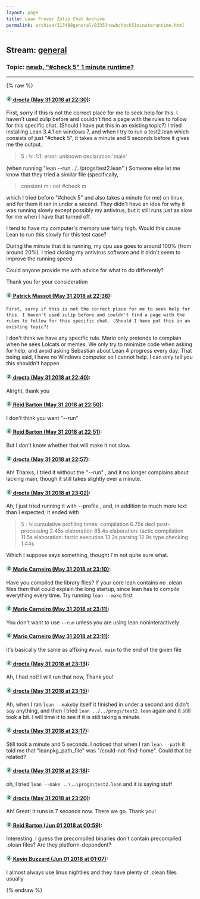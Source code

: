 ```yaml
---
layout: page
title: Lean Prover Zulip Chat Archive 
permalink: archive/113488general/03353newbcheck51minuteruntime.html
---
```


## Stream: [general](index.html)
### Topic: [newb,  "#check 5" 1 minute runtime?](03353newbcheck51minuteruntime.html)

---


{% raw %}
#### [![Click to go to Zulip](../../assets/img/zulip2.png) drocta (May 31 2018 at 22:30)](https://leanprover.zulipchat.com/#narrow/stream/113488-general/topic/newb%2C%20%20%22%23check%205%22%201%20minute%20runtime%3F/near/127381913):
First, sorry if this is not the correct place for me to seek help for this. I haven't used zulip before and couldn't find a page with the rules to follow for this specific chat. (Should I have put this in an existing topic?)
I tried installing Lean 3.4.1 on windows 7, and when I try to run a test2.lean which consists of just "#check 5", it takes a minute and 5 seconds before it gives me the output.
> 5 : ℕ
> <unknown>:1:1: error: unknown declaration 'main'

(when running "lean --run ../../progs/test2.lean" )
Someone else let me know that they tried a similar file
(specifically, 

> constant m : nat
> #check m

which I tried before "#check 5" and also takes a minute for me)
 on linux, and for them it ran in under a second.
They didn't have an idea for why it was running slowly except possibly my antivirus, but it still runs just as slow for me when I have that turned off.

I tend to have my computer's memory use fairly high. Would this cause Lean to run this slowly for this test case?

During the minute that it is running, my cpu use goes to around 100%  (from around 20%). I tried closing my antivirus software and it didn't seem to improve the running speed.

Could anyone provide me with advice for what to do differently?

Thank you for your consideration

#### [![Click to go to Zulip](../../assets/img/zulip2.png) Patrick Massot (May 31 2018 at 22:38)](https://leanprover.zulipchat.com/#narrow/stream/113488-general/topic/newb%2C%20%20%22%23check%205%22%201%20minute%20runtime%3F/near/127382236):
```quote
First, sorry if this is not the correct place for me to seek help for this. I haven't used zulip before and couldn't find a page with the rules to follow for this specific chat. (Should I have put this in an existing topic?)
```
I don't think we have any specific rule. Mario only pretends to complain when he sees Lolcats or memes. We only try to minimize code when asking for help, and avoid asking Sebastian about Lean 4 progress every day. That being said, I have no Windows computer so I cannot help. I can only tell you this shouldn't happen

#### [![Click to go to Zulip](../../assets/img/zulip2.png) drocta (May 31 2018 at 22:40)](https://leanprover.zulipchat.com/#narrow/stream/113488-general/topic/newb%2C%20%20%22%23check%205%22%201%20minute%20runtime%3F/near/127382343):
Alright, thank you

#### [![Click to go to Zulip](../../assets/img/zulip2.png) Reid Barton (May 31 2018 at 22:50)](https://leanprover.zulipchat.com/#narrow/stream/113488-general/topic/newb%2C%20%20%22%23check%205%22%201%20minute%20runtime%3F/near/127382889):
I don't think you want "--run"

#### [![Click to go to Zulip](../../assets/img/zulip2.png) Reid Barton (May 31 2018 at 22:51)](https://leanprover.zulipchat.com/#narrow/stream/113488-general/topic/newb%2C%20%20%22%23check%205%22%201%20minute%20runtime%3F/near/127382917):
But I don't know whether that will make it not slow.

#### [![Click to go to Zulip](../../assets/img/zulip2.png) drocta (May 31 2018 at 22:57)](https://leanprover.zulipchat.com/#narrow/stream/113488-general/topic/newb%2C%20%20%22%23check%205%22%201%20minute%20runtime%3F/near/127383242):
Ah! Thanks, I tried it without the "--run" , and it no longer complains about lacking main, though it still takes slightly over a minute.

#### [![Click to go to Zulip](../../assets/img/zulip2.png) drocta (May 31 2018 at 23:02)](https://leanprover.zulipchat.com/#narrow/stream/113488-general/topic/newb%2C%20%20%22%23check%205%22%201%20minute%20runtime%3F/near/127383487):
Ah, I just tried running it with --profile , and, in addition to much more text than I expected, it ended with
> 5 : ℕ
cumulative profiling times:
        compilation 6.75s
        decl post-processing 2.45s
        elaboration 85.4s
        elaboration: tactic compilation 11.5s
        elaboration: tactic execution 13.2s
        parsing 12.9s
        type checking 1.44s

Which I suppose says something, thought I'm not quite sure what.

#### [![Click to go to Zulip](../../assets/img/zulip2.png) Mario Carneiro (May 31 2018 at 23:10)](https://leanprover.zulipchat.com/#narrow/stream/113488-general/topic/newb%2C%20%20%22%23check%205%22%201%20minute%20runtime%3F/near/127383840):
Have you compiled the library files? If your core lean contains no .olean files then that could explain the long startup, since lean has to compile everything every time. Try running `lean --make` first

#### [![Click to go to Zulip](../../assets/img/zulip2.png) Mario Carneiro (May 31 2018 at 23:11)](https://leanprover.zulipchat.com/#narrow/stream/113488-general/topic/newb%2C%20%20%22%23check%205%22%201%20minute%20runtime%3F/near/127383863):
You don't want to use `--run` unless you are using lean noninteractively

#### [![Click to go to Zulip](../../assets/img/zulip2.png) Mario Carneiro (May 31 2018 at 23:11)](https://leanprover.zulipchat.com/#narrow/stream/113488-general/topic/newb%2C%20%20%22%23check%205%22%201%20minute%20runtime%3F/near/127383870):
it's basically the same as affixing `#eval main` to the end of the given file

#### [![Click to go to Zulip](../../assets/img/zulip2.png) drocta (May 31 2018 at 23:13)](https://leanprover.zulipchat.com/#narrow/stream/113488-general/topic/newb%2C%20%20%22%23check%205%22%201%20minute%20runtime%3F/near/127383939):
Ah, I had not! I will run that now, Thank you!

#### [![Click to go to Zulip](../../assets/img/zulip2.png) drocta (May 31 2018 at 23:15)](https://leanprover.zulipchat.com/#narrow/stream/113488-general/topic/newb%2C%20%20%22%23check%205%22%201%20minute%20runtime%3F/near/127384026):
Ah, when I ran `lean --make`by itself it finished in under a second and didn't say anything, and then I tried `lean ../../progs/test2.lean` again and it still took a bit. I will time it to see if it is still taking a minute.

#### [![Click to go to Zulip](../../assets/img/zulip2.png) drocta (May 31 2018 at 23:17)](https://leanprover.zulipchat.com/#narrow/stream/113488-general/topic/newb%2C%20%20%22%23check%205%22%201%20minute%20runtime%3F/near/127384140):
Still took a minute and 5 seconds.
I noticed that when I ran `lean --path` it told me that "leanpkg_path_file" was "/could-not-find-home". Could that be related?

#### [![Click to go to Zulip](../../assets/img/zulip2.png) drocta (May 31 2018 at 23:18)](https://leanprover.zulipchat.com/#narrow/stream/113488-general/topic/newb%2C%20%20%22%23check%205%22%201%20minute%20runtime%3F/near/127384205):
oh, I tried `lean --make ..\..\progs\test2.lean` and it is saying stuff

#### [![Click to go to Zulip](../../assets/img/zulip2.png) drocta (May 31 2018 at 23:20)](https://leanprover.zulipchat.com/#narrow/stream/113488-general/topic/newb%2C%20%20%22%23check%205%22%201%20minute%20runtime%3F/near/127384302):
Ah! Great! It runs in 7 seconds now. There we go. Thank you!

#### [![Click to go to Zulip](../../assets/img/zulip2.png) Reid Barton (Jun 01 2018 at 00:59)](https://leanprover.zulipchat.com/#narrow/stream/113488-general/topic/newb%2C%20%20%22%23check%205%22%201%20minute%20runtime%3F/near/127387966):
Interesting. I guess the precompiled binaries don't contain precompiled .olean files? Are they platform-dependent?

#### [![Click to go to Zulip](../../assets/img/zulip2.png) Kevin Buzzard (Jun 01 2018 at 01:07)](https://leanprover.zulipchat.com/#narrow/stream/113488-general/topic/newb%2C%20%20%22%23check%205%22%201%20minute%20runtime%3F/near/127388291):
I almost always use linux nightlies and they have plenty of .olean files usually


{% endraw %}
